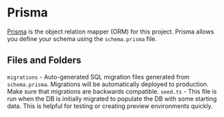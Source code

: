 # Prisma

[Prisma](https://www.prisma.io/docs/getting-started/quickstart) is the object relation mapper (ORM) for this project. Prisma allows you define your schema using the `schema.prisma` file.

## Files and Folders

`migrations` - Auto-generated SQL migration files generated from `schema.prisma`. Migrations will be automatically deployed to production. Make sure that migrations are backwards compatible.
`seed.ts` - This file is run when the DB is initially migrated to populate the DB with some starting data. This is helpful for testing or creating preview environments quickly.
